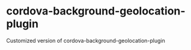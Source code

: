 # cordova-background-geolocation-plugin
Customized version of cordova-background-geolocation-plugin
